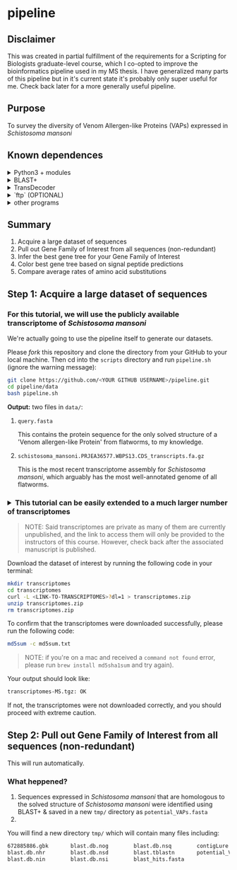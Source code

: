 # pipeline

## Disclaimer

This was created in partial fulfillment of the requirements for a Scripting for Biologists graduate-level course, which I co-opted to improve the bioinformatics pipeline used in my MS thesis.  I have generalized many parts of this pipeline but in it's current state it's probably only super useful for me.  Check back later for a more generally useful pipeline.

## Purpose

To survey the diversity of Venom Allergen-like Proteins (VAPs) expressed in _Schistosoma mansoni_

## Known dependences

<details><summary>Python3 + modules</summary><br>

* `biopython` + its dependencies
* `ftplib` (slow)
* `os`

If on mac and have `pip`, you can install all required Python modules with the following:

```bash
python3 -m pip install --user numpy scipy matplotlib ipython jupyter pandas sympy nose
python3 -m pip install --user biopython
python3 -m pip install --user ftplib
python3 -m pip install --user os
```

</details>

<details><summary>BLAST+</summary><br>

* BLAST+ 2.9.0 executables: ftp://ftp.ncbi.nlm.nih.gov/blast/executables/blast+/LATEST/ 

After installing, add the BLAST+ executables to your path by inserting the following into your `~/.bash_profile`:

```bash
PATH="/usr/local/ncbi/blast/bin:${PATH}"
export PATH
```

Then exit terminal & re-enter or run `source ~/bash_profile`

* [MagicBlast](https://ncbi.github.io/magicblast/) (OPTIONAL)
* [IgBlast](https://ncbi.github.io/igblast/) (OPTIONAL)

</details>
 
<details><summary>TransDecoder</summary><br>

* [TransDecoder 5.5.0](https://github.com/TransDecoder/TransDecoder/wiki)

The easiest way to install TransDecoder and many other programs is through `anaconda` (available [here](https://docs.conda.io/projects/conda/en/latest/user-guide/install/index.html "Download miniconda")).

With `anaconda` installed, simply run the following to install the appropriate version of TransDecoder:

```bash
conda config --add channels bioconda
conda install transdecoder=3.0.1 # Do not use most recent version
```

* [HMMER](http://hmmer.org/)

To install with `anaconda` on mac:

```bash
conda install hmmer
```

* [Swiss-Prot database](https://www.uniprot.org/downloads) (INCLUDED)
* Pfam database: ftp://ftp.ebi.ac.uk/pub/databases/Pfam/current_release (INCLUDED)

</details>

<details><summary>`ftp` (OPTIONAL)</summary><br>

If on mac, get `ftp` by running:

```bash
brew install inetutils
```

</details>

<details><summary>other programs</summary><br>
</details>

## Summary

1. Acquire a large dataset of sequences
2. Pull out Gene Family of Interest from all sequences (non-redundant)
3. Infer the best gene tree for your Gene Family of Interest
4. Color best gene tree based on signal peptide predictions
5. Compare average rates of amino acid substitutions

## Step 1: Acquire a large dataset of sequences

### For this tutorial, we will use the publicly available transcriptome of _Schistosoma mansoni_

We're actually going to use the pipeline itself to generate our datasets.

Please *fork* this repository and clone the directory from your GitHub to your local machine. Then cd into the `scripts` directory and run `pipeline.sh` (ignore the warning message):

```bash
git clone https://github.com/<YOUR GITHUB USERNAME>/pipeline.git
cd pipeline/data
bash pipeline.sh
```

**Output:** two files in `data/`:
1. `query.fasta`

	This contains the protein sequence for the only solved structure of a 'Venom allergen-like Protein' from flatworms, to my knowledge. 

2. `schistosoma_mansoni.PRJEA36577.WBPS13.CDS_transcripts.fa.gz`

	This is the most recent transcriptome assembly for _Schistosoma mansoni_, which arguably has the most well-annotated genome of all flatworms.


### <details><summary>This tutorial can be easily extended to a much larger number of transcriptomes</summary>

> NOTE: Said transcriptomes are private as many of them are currently unpublished, and the link to access them will only be provided to the instructors of this course.  However, check back after the associated manuscript is published.

Download the dataset of interest by running the following code in your terminal:

```bash
mkdir transcriptomes
cd transcriptomes
curl -L <LINK-TO-TRANSCRIPTOMES>?dl=1 > transcriptomes.zip
unzip transcriptomes.zip
rm transcriptomes.zip
```

To confirm that the transcriptomes were downloaded successfully, please run the following code: 

```bash
md5sum -c md5sum.txt
```

> NOTE: if you're on a mac and received a `command not found` error, please run `brew install md5sha1sum` and try again).

Your output should look like:
```bash
transcriptomes-MS.tgz: OK
```

If not, the transcriptomes were not downloaded correctly, and you should proceed with extreme caution.

</details>

## Step 2: Pull out Gene Family of Interest from all sequences (non-redundant)

This will run automatically.

### What heppened?

1. Sequences expressed in _Schistosoma mansoni_ that are homologous to the solved structure of _Schistosoma mansoni_ were identified using BLAST+ & saved in a new `tmp/` directory as `potential_VAPs.fasta`
2.   

You will find a new directory `tmp/` which will contain many files including:

```bash
672885886.gbk		blast.db.nog		blast.db.nsq		contigLure.txt
blast.db.nhr		blast.db.nsd		blast.tblastn		potential_VAPs.fasta
blast.db.nin		blast.db.nsi		blast_hits.fasta
```

